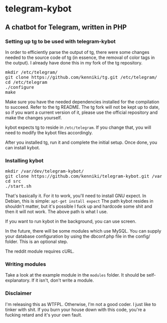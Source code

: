 # telegram-kybot
## A chatbot for Telegram, written in PHP

### Setting up tg to be used with telegram-kybot
In order to efficiently parse the output of tg, there were some changes needed to the source code of tg (in essence, the removal of color tags in the output).
I already have done this in my fork of the tg repository.

<pre>
mkdir /etc/telegram/
git clone https://github.com/kenniki/tg.git /etc/telegram/
cd /etc/telegram
./configure
make
</pre>

Make sure you have the needed dependencies installed for the compilation to succeed.
Refer to the tg README.
The tg fork will not be kept up to date, so if you want a current version of it, please use the official repository and make the changes yourself.

kybot expects tg to reside in <code>/etc/telegram</code>. If you change that, you will need to modify the kybot files accordingly.

After you installed tg, run it and complete the initial setup. Once done, you can install kybot.

### Installing kybot
<pre>mkdir /var/dev/telegram-kybot/
git clone https://github.com/kenniki/telegram-kybot.git /var/dev/telegram-kybot/
cd src
./start.sh</pre>

That's basically it.
For it to work, you'll need to install GNU expect.
In Debian, this is simple: <code>apt-get install expect</code>
The path kybot resides in shouldn't matter, but it's possible I fuck up and hardcode some shit and then it will not work.
The above path is what I use.

If you want to run kybot in the background, you can use screen.

In the future, there will be some modules which use MySQL. You can supply your database configuration by using the dbconf.php file in the config/ folder.
This is an optional step.

The reddit module requires cURL.

### Writing modules
Take a look at the example module in the <code>modules</code> folder. It should be self-explanatory. If it isn't, don't write a module.

### Disclaimer
I'm releasing this as WTFPL.
Otherwise, I'm not a good coder. I just like to tinker with shit.
If you burn your house down with this code, you're a fucking retard and it's your own fault.
